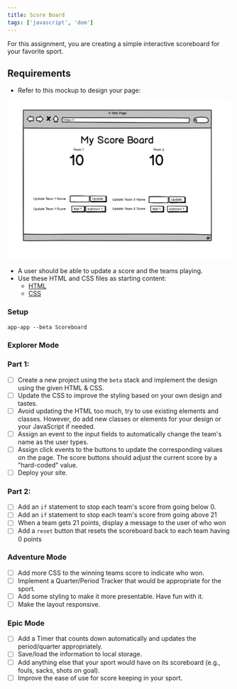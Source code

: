 ```yaml
---
title: Score Board
tags: ['javascript', 'dom']
---
```


For this assignment, you are creating a simple interactive scoreboard for your favorite sport.

## Requirements

- Refer to this mockup to design your page:

![](./assets/scoreboard.png)

- A user should be able to update a score and the teams playing.
- Use these HTML and CSS files as starting content:
  - [HTML](https://raw.githubusercontent.com/suncoast-devs/scoreboard-template/master/index.html)
  - [CSS](https://raw.githubusercontent.com/suncoast-devs/scoreboard-template/master/screen.css)

### Setup

```shell
app-app --beta Scoreboard
```

### Explorer Mode

### Part 1:

- [ ] Create a new project using the `beta` stack and implement the design using the given HTML & CSS.
- [ ] Update the CSS to improve the styling based on your own design and tastes.
- [ ] Avoid updating the HTML too much, try to use existing elements and classes. However, do add new classes or elements for your design or your JavaScript if needed.
- [ ] Assign an event to the input fields to automatically change the team's name as the user types.
- [ ] Assign click events to the buttons to update the corresponding values on the page. The score buttons should adjust the current score by a "hard-coded" value.
- [ ] Deploy your site.

### Part 2:

- [ ] Add an `if` statement to stop each team's score from going below 0.
- [ ] Add an `if` statement to stop each team's score from going above 21
- [ ] When a team gets 21 points, display a message to the user of who won
- [ ] Add a `reset` button that resets the scoreboard back to each team having 0 points

### Adventure Mode

- [ ] Add more CSS to the winning teams score to indicate who won.
- [ ] Implement a Quarter/Period Tracker that would be appropriate for the sport.
- [ ] Add some styling to make it more presentable. Have fun with it.
- [ ] Make the layout responsive.

### Epic Mode

- [ ] Add a Timer that counts down automatically and updates the period/quarter appropriately.
- [ ] Save/load the information to local storage.
- [ ] Add anything else that your sport would have on its scoreboard (e.g., fouls, sacks, shots on goal).
- [ ] Improve the ease of use for score keeping in your sport.
